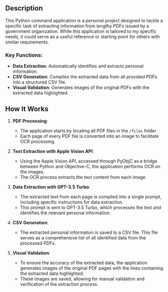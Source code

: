## Description

This Python command application is a personal project designed to tackle a specific task of extracting information from lengthy PDFs issued by a government organization. While this application is tailored to my specific needs, it could serve as a useful reference or starting point for others with similar requirements.

### Key Functions:

- **Data Extraction**: Automatically identifies and extracts personal information.
- **CSV Generation**: Compiles the extracted data from all provided PDFs into a structured CSV file.
- **Visual Validation**: Generates images of the original PDFs with the extracted data highlighted.

## How It Works

1. **PDF Processing**:

   - The application starts by locating all PDF files in the `/files` folder.
   - Each page of every PDF file is converted into an image to facilitate OCR processing.

2. **Text Extraction with Apple Vision API**:

   - Using the Apple Vision API, accessed through PyObjC as a bridge between Python and Objective-C, the application performs OCR on the images.
   - The OCR process extracts the text content from each image.

3. **Data Extraction with GPT-3.5 Turbo**:

   - The extracted text from each page is compiled into a single prompt, including specific instructions for data extraction.
   - This prompt is sent to GPT-3.5 Turbo, which processes the text and identifies the relevant personal information.

4. **CSV Generation**:

   - The extracted personal information is saved to a CSV file. This file serves as a comprehensive list of all identified data from the processed PDFs.

5. **Visual Validation**:
   - To ensure the accuracy of the extracted data, the application generates images of the original PDF pages with the lines containing the extracted data highlighted.
   - These images are saved, allowing for manual validation and verification of the extraction process.
